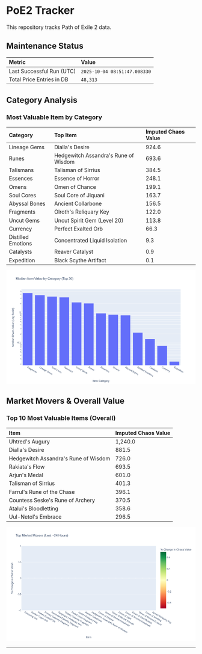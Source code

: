 # PoE2 Tracker

This repository tracks Path of Exile 2 data.

## Maintenance Status

<!-- START_MAINTENANCE -->
| Metric | Value |
|:---|:---|
| Last Successful Run (UTC) | `2025-10-04 08:51:47.008330` |
| Total Price Entries in DB | `48,313` |

<!-- END_MAINTENANCE -->

## Category Analysis

<!-- START_CATEGORY_ANALYSIS -->
### Most Valuable Item by Category
| Category | Top Item | Imputed Chaos Value |
| :--- | :--- | :--- |
| Lineage Gems | Dialla's Desire | 924.6 |
| Runes | Hedgewitch Assandra's Rune of Wisdom | 693.6 |
| Talismans | Talisman of Sirrius | 384.5 |
| Essences | Essence of Horror | 248.1 |
| Omens | Omen of Chance | 199.1 |
| Soul Cores | Soul Core of Jiquani | 163.7 |
| Abyssal Bones | Ancient Collarbone | 156.5 |
| Fragments | Olroth's Reliquary Key | 122.0 |
| Uncut Gems | Uncut Spirit Gem (Level 20) | 113.8 |
| Currency | Perfect Exalted Orb | 66.3 |
| Distilled Emotions | Concentrated Liquid Isolation | 9.3 |
| Catalysts | Reaver Catalyst | 0.9 |
| Expedition | Black Scythe Artifact | 0.1 |


![Category Analysis Chart](charts/category_analysis.png)
<!-- END_ANALYSIS -->

## Market Movers & Overall Value

<!-- START_ANALYSIS -->
### Top 10 Most Valuable Items (Overall)
| Item | Imputed Chaos Value |
| :--- | :--- |
| Uhtred's Augury | 1,240.0 |
| Dialla's Desire | 881.5 |
| Hedgewitch Assandra's Rune of Wisdom | 726.0 |
| Rakiata's Flow | 693.5 |
| Arjun's Medal | 601.0 |
| Talisman of Sirrius | 401.3 |
| Farrul's Rune of the Chase | 396.1 |
| Countess Seske's Rune of Archery | 370.5 |
| Atalui's Bloodletting | 358.6 |
| Uul-Netol's Embrace | 296.5 |


![Market Movers Chart](charts/market_movers.png)
<!-- END_ANALYSIS -->

---
